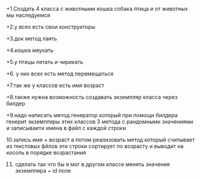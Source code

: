 +1.Создать 4 класса с животными кошка собака птица и  от животных мы наследуемся

+2.у всех есть свои конструкторы

+3.док метод лаять

+4.кошка мяукать

+5.у птицы летать и чирикать

+6. у них всех есть метод перемещаться

+7.так же у классов есть имя возраст

+8.также нужна возможность создавать экземпляр класса через билдер

+9.надо написать метод генератор который при помощи билдера генерит экземпляры
этих классов 3 метода с рандомными значениями и записываети имена в файл с каждой строки

10.запись имя + возраст а потом реализовать метод который считывает из текстовых фйлов эти строки
сортирует по возрасту и выводит на косоль в порядке возрастания

11. сделать так что бы я мог в другом классе менять значения экземпляра + id поле
